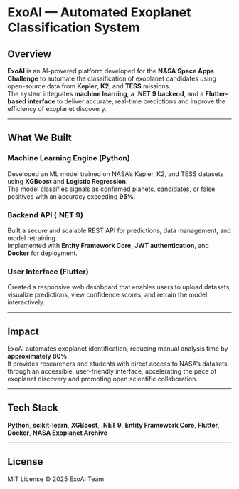 # ExoAI — Automated Exoplanet Classification System

## Overview
**ExoAI** is an AI-powered platform developed for the **NASA Space Apps Challenge** to automate the classification of exoplanet candidates using open-source data from **Kepler**, **K2**, and **TESS** missions.  
The system integrates **machine learning**, a **.NET 9 backend**, and a **Flutter-based interface** to deliver accurate, real-time predictions and improve the efficiency of exoplanet discovery.

---

## What We Built
### Machine Learning Engine (Python)
Developed an ML model trained on NASA’s Kepler, K2, and TESS datasets using **XGBoost** and **Logistic Regression**.  
The model classifies signals as confirmed planets, candidates, or false positives with an accuracy exceeding **95%**.

### Backend API (.NET 9)
Built a secure and scalable REST API for predictions, data management, and model retraining.  
Implemented with **Entity Framework Core**, **JWT authentication**, and **Docker** for deployment.

### User Interface (Flutter)
Created a responsive web dashboard that enables users to upload datasets, visualize predictions, view confidence scores, and retrain the model interactively.

---

## Impact
ExoAI automates exoplanet identification, reducing manual analysis time by **approximately 80%**.  
It provides researchers and students with direct access to NASA’s datasets through an accessible, user-friendly interface, accelerating the pace of exoplanet discovery and promoting open scientific collaboration.

---

## Tech Stack
**Python**, **scikit-learn**, **XGBoost**, **.NET 9**, **Entity Framework Core**, **Flutter**, **Docker**, **NASA Exoplanet Archive**




---

## License
MIT License © 2025 ExoAI Team
